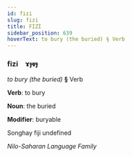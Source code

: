 ```yaml
---
id: fizi
slug: fizi
title: FİZİ
sidebar_position: 639
hoverText: to bury (the buried) § Verb
---
```


### fizi&emsp;<span kind="abugida">ɤɟⱴɟ</span>

*to bury (the buried)* **§** Verb

**Verb**: to bury

**Noun**: the buried

**Modifier**: buryable

Songhay fiji undefined

*Nilo-Saharan Language Family*